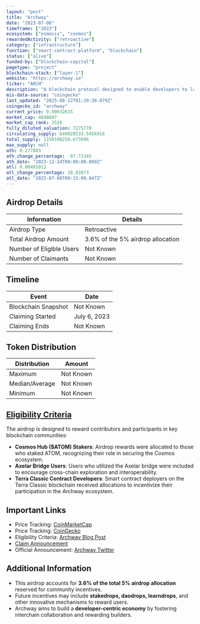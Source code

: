 ```yaml
---
layout: "post"
title: "Archway"
date: "2023-07-06"
timeframe: ["2023"]
ecosystem: ["osmosis", "cosmos"]
rewardedActivity: ["retroactive"]
category: ["infrastructure"]
function: ["smart-contract-platform", "blockchain"]
status: ["alive"]
funded-by: ["blockchain-capital"]
pagetype: "project"
blockchain-stack: ["layer-1"]
website: "https://archway.io"
ticker: "ARCH"
description: "A blockchain protocol designed to enable developers to launch decentralized applications (dApps) and capture value from their contributions to the network."
mis-data-source: "coingecko"
last_updated: "2025-08-12T01:29:30.079Z"
coingecko_id: "archway"
current_price: 0.00632615
market_cap: 4048607
market_cap_rank: 2526
fully_diluted_valuation: 7275770
circulating_supply: 640028533.5456916
total_supply: 1150198258.673896
max_supply: null
ath: 0.277883
ath_change_percentage: -97.72345
ath_date: "2023-12-24T00:00:00.000Z"
atl: 0.00491012
atl_change_percentage: 28.83873
atl_date: "2025-07-08T09:15:09.847Z"
---
```


## Airdrop Details

| Information              | Details                           |
| ------------------------ | --------------------------------- |
| Airdrop Type             | Retroactive                       |
| Total Airdrop Amount     | 3.6% of the 5% airdrop allocation |
| Number of Eligible Users | Not Known                         |
| Number of Claimants      | Not Known                         |

## Timeline

| Event               | Date         |
| ------------------- | ------------ |
| Blockchain Snapshot | Not Known    |
| Claiming Started    | July 6, 2023 |
| Claiming Ends       | Not Known    |

## Token Distribution

| Distribution   | Amount    |
| -------------- | --------- |
| Maximum        | Not Known |
| Median/Average | Not Known |
| Minimum        | Not Known |

## [Eligibility Criteria](https://blog.archway.io/the-archway-genesis-airdrop-7cec4a7b2806)

The airdrop is designed to reward contributors and participants in key blockchain communities:

- **Cosmos Hub ($ATOM) Stakers**: Airdrop rewards were allocated to those who staked ATOM, recognizing their role in securing the Cosmos ecosystem.
- **Axelar Bridge Users**: Users who utilized the Axelar bridge were included to encourage cross-chain exploration and interoperability.
- **Terra Classic Contract Developers**: Smart contract deployers on the Terra Classic blockchain received allocations to incentivize their participation in the Archway ecosystem.

## Important Links

- Price Tracking: [CoinMarketCap](https://coinmarketcap.com/currencies/archway)
- Price Tracking: [CoinGecko](https://www.coingecko.com/en/coins/archway)
- Eligibility Criteria: [Archway Blog Post](https://blog.archway.io/the-archway-genesis-airdrop-7cec4a7b2806)
- [Claim Announcement](https://blog.archway.io/claim-your-archway-airdrop-cc11cc78e45f)
- Official Announcement: [Archway Twitter](https://twitter.com/archwayHQ)

## Additional Information

- This airdrop accounts for **3.6% of the total 5% airdrop allocation** reserved for community incentives.
- Future incentives may include **stakedrops, daodrops, learndrops**, and other innovative mechanisms to reward users.
- Archway aims to build a **developer-centric economy** by fostering interchain collaboration and rewarding builders.